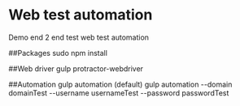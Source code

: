 # Web test automation
Demo end 2 end test web test automation

##Packages
sudo npm install

##Web driver
gulp protractor-webdriver

##Automation
gulp automation  (default)
gulp automation --domain domainTest --username usernameTest --password passwordTest

